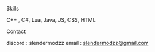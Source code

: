 Skills

C++ , C#, Lua, Java, JS, CSS, HTML


Contact

discord : slendermodzz
email : slendermodzz@gmail.com
